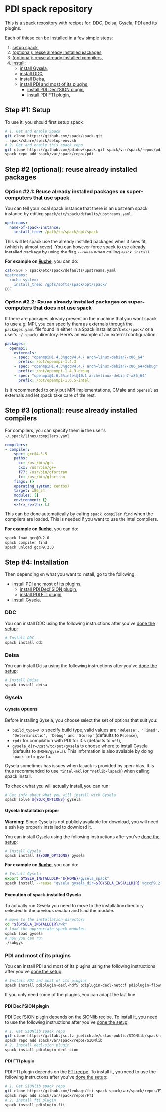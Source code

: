 # PDI spack repository

This is a [spack](https://spack.io/) repository with recipes for:
[DDC](https://github.com/Maison-de-la-Simulation/ddc),
Deisa,
[Gysela](https://gyselax.github.io/),
[PDI](https://pdi.dev) and its plugins.

Each of thiese can be installed in a few simple steps:
1. [setup spack](#step-1-setup),
2. [(optional): reuse already installed packages](#step-2-optional-reuse-already-installed-packages),
3. [(optional): reuse already installed compilers](#step-3-optional-reuse-already-installed-compilers),
4. [install](#step-4-installation):
   * [install Gysela](#gysela),
   * [install DDC](#ddc),
   * [install Deisa](#deisa),
   * [install PDI and most of its plugins](#pdi-and-most-of-its-plugins),
     - [install PDI Decl'SION plugin](#pdi-declsion-plugin),
     - [install PDI FTI plugin](#pdi-fti-plugin),


## Step #1: Setup

To use it, you should first setup spack:
```sh
# 1. Get and enable Spack
git clone https://github.com/spack/spack.git
. spack/share/spack/setup-env.sh
# 2. Get and enable this spack repo
git clone https://github.com/pdidev/spack.git spack/var/spack/repos/pdi
spack repo add spack/var/spack/repos/pdi
```


## Step #2 (optional): reuse already installed packages

### Option #2.1: Reuse already installed packages on super-computers that use spack

You can tell your local spack instance that there is an upstream spack instance by editing `spack/etc/spack/defaults/upstreams.yaml`.
```yaml
upstreams:
  name-of-spack-instance:
    install_tree: /path/to/spack/opt/spack
```

This will let spack use the already installed packages when it sees fit, (which is almost never).
You can however force spack to use already installed package by using the flag `--reuse` when calling `spack install`.


**For example on [Ruche](https://mesocentre.pages.centralesupelec.fr/user_doc/ruche/09_softwares/)**, you can do:
```sh
cat<<EOF > spack/etc/spack/defaults/upstreams.yaml
upstreams:
  ruche-system:
    install_tree: /gpfs/softs/spack/opt/spack/
EOF
```


### Option #2.2: Reuse already installed packages on super-computers that does not use spack

If there are packages already present on the machine that you want spack to use _e.g._ MPI, you can specify them as externals through the `packages.yaml` file found in either in a Spack installation’s `etc/spack/` or a user’s `~/.spack/` directory.  Here’s an example of an external configuration:
```yaml
packages:
  openmpi:
    externals:
    - spec: "openmpi@1.4.3%gcc@4.4.7 arch=linux-debian7-x86_64"
      prefix: /opt/openmpi-1.4.3
    - spec: "openmpi@1.4.3%gcc@4.4.7 arch=linux-debian7-x86_64+debug"
      prefix: /opt/openmpi-1.4.3-debug
    - spec: "openmpi@1.6.5%intel@10.1 arch=linux-debian7-x86_64"
      prefix: /opt/openmpi-1.6.5-intel
```
Is it recommended to only put MPI implementations, CMake and `openssl` as externals and let spack take care of the rest.


## Step #3 (optional): reuse already installed compilers

For compilers, you can specify them in the user's `~/.spack/linux/compilers.yaml`. 
```yaml
compilers:
- compiler:
    spec: gcc@4.8.5
    paths:
      cc: /usr/bin/gcc
      cxx: /usr/bin/g++
      f77: /usr/bin/gfortran
      fc: /usr/bin/gfortran
    flags: {}
    operating_system: centos7
    target: x86_64
    modules: []
    environment: {}
    extra_rpaths: []
```

This can be done automatically by calling `spack compiler find` when the compilers are loaded.
This is needed if you want to use the Intel compilers. 


**For example on [Ruche](https://mesocentre.pages.centralesupelec.fr/user_doc/ruche/09_softwares/)**, you can do:
```sh
spack load gcc@9.2.0
spack compiler find
spack unload gcc@9.2.0
```


## Step #4: Installation

Then depending on what you want to install, go to the following:
* [install PDI and most of its plugins](#pdi-and-most-of-its-plugins),
  - [install PDI Decl'SION plugin](#pdi-declsion-plugin),
  - [install PDI FTI plugin](#pdi-fti-plugin),
* [install Gysela](#gysela).


### DDC

You can install DDC using the following instructions after you've [done the setup](#setup):
```sh
# Install DDC
spack install ddc
```


### Deisa

You can install Deisa using the following instructions after you've [done the setup](#setup):
```sh
# Install Deisa
spack install deisa
```


### Gysela

#### Gysela Options

Before installing Gysela, you choose select the set of options that suit you:
* `build_type=X` to specify build type, valid values are `'Release', 'Timed', 'Deterministic', 'Debug' and 'Scorep'` (defaults to `Release`),
* `+pdi` for compilation with PDI for IOs (defaults to `off`),
* `gysela_dir=/path/to/put/gysela` to choose where to install Gysela (defaults to `$HOME/gysela`).
This information is also available by doing `spack info gysela`. 

Gysela sometimes has issues when lapack is provided by open-blas.
It is thus recommended to use `^intel-mkl` (or `^netlib-lapack`) when calling spack install.

To check what you will actually install, you can run:
```sh
# Get info about what you will install with Gysela
spack solve ${YOUR_OPTIONS} gysela
```

#### Gysela Installation proper

**Warning:** 
Since Gysela is not publicly available for download, you will need a ssh key properly installed to download it.

You can install Gysela using the following instructions after you've [done the setup](#setup):
```sh
# Install Gysela
spack install ${YOUR_OPTIONS} gysela
```


**For example on [Ruche](https://mesocentre.pages.centralesupelec.fr/user_doc/ruche/09_softwares/)**, you can do:
```sh
# Install Gysela
export GYSELA_INSTALLDIR="${HOME}/gysela_spack"
spack install --reuse "gysela gysela_dir=${GYSELA_INSTALLDIR} %gcc@9.2.0 +pdi ^netlib-lapack"
```

#### Execution of spack-installed Gysela

To actually run Gysela you need to move to the installation directory selected in the previous section and load the module.

```sh
# move to the installation directory
cd "${GYSELA_INSTALLDIR}/wk"
# load the appropriate spack modules
spack load gysela
# now you can run
./subgys
```


### PDI and most of its plugins

You can install PDI and most of its plugins using the following instructions after you've [done the setup](#setup):
```sh
# Install PDI and most of its plugins
spack install pdiplugin-decl-hdf5 pdiplugin-decl-netcdf pdiplugin-flowvr pdiplugin-mpi pdiplugin-pycall pdiplugin-serialize pdiplugin-set-value pdiplugin-trace pdiplugin-user-code
```

If you only need some of the plugins, you can adapt the last line.


#### PDI Decl'SION plugin

PDI Decl'SION plugin depends on the [SIONlib recipe](https://gitlab.jsc.fz-juelich.de/cstao-public/SIONlib/spack-repository).
To install it, you need to use the following instructions after you've [done the setup](#setup):
```sh
# 1. Get SIONlib spack repo
git clone https://gitlab.jsc.fz-juelich.de/cstao-public/SIONlib/spack-repository.git spack/var/spack/repos/SIONlib
spack repo add spack/var/spack/repos/SIONlib
# 2. Install decl-sion plugin
spack install pdiplugin-decl-sion
```


#### PDI FTI plugin

PDI FTI plugin depends on the [FTI recipe](https://github.com/leobago/fti-spack).
To install it, you need to use the following instructions after you've [done the setup](#setup):
```sh
# 1. Get SIONlib spack repo
git clone https://github.com/leobago/fti-spack spack/var/spack/repos/FTI
spack repo add spack/var/spack/repos/FTI
# 2. Install fti plugin
spack install pdiplugin-fti
```
